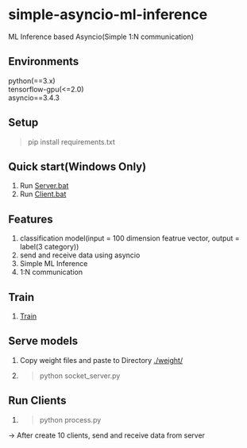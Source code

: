# simple-asyncio-ml-inference
ML Inference based Asyncio(Simple 1:N communication)

## Environments
python(==3.x)  
tensorflow-gpu(<=2.0)  
asyncio==3.4.3

## Setup
> pip install requirements.txt

## Quick start(Windows Only)
1. Run [Server.bat](https://github.com/jhcnode/asyncio-ml-inference/blob/main/server.bat)
2. Run [Client.bat](https://github.com/jhcnode/asyncio-ml-inference/blob/main/client.bat)

## Features 
1. classification model(input = 100 dimension featrue vector, output = label(3 category)) 
2. send and receive data using asyncio
3. Simple ML Inference 
4. 1:N communication 

## Train 
1. [Train](https://github.com/jhcnode/asyncio-ml-inference/blob/main/train/MLP%2BSelu%2B5%20Hidden%20Layer.ipynb)

## Serve models 
1. Copy weight files and paste to Directory [./weight/](https://github.com/jhcnode/asyncio-ml-inference/tree/main/weight)
2. > python socket_server.py  

## Run Clients 
1. > python process.py 

-> After create 10 clients, send and receive data from server
